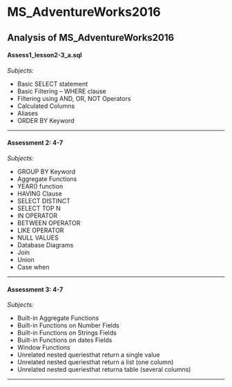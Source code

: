 # MS_AdventureWorks2016
Analysis of MS_AdventureWorks2016
---

#### Assess1_lesson2-3_a.sql
*Subjects:*  
- Basic SELECT statement
- Basic Filtering – WHERE clause
- Filtering using AND, OR, NOT Operators
- Calculated Columns
- Aliases
- ORDER BY Keyword
---
#### Assessment 2: 4-7
*Subjects:*  
- GROUP BY Keyword
- Aggregate Functions
- YEAR() function
- HAVING Clause
- SELECT DISTINCT
- SELECT TOP N
- IN OPERATOR
- BETWEEN OPERATOR
- LIKE OPERATOR
- NULL VALUES
- Database Diagrams
- Join
- Union
- Case when
---
#### Assessment 3: 4-7
*Subjects:*
- Built-in Aggregate Functions
- Built-in Functions on Number Fields
- Built-in Functions on Strings Fields
- Built-in Functions on dates Fields
- Window Functions
- Unrelated nested queriesthat return a single value
- Unrelated nested queriesthat return a list (one column)
- Unrelated nested queriesthat returna table (several columns)
---
